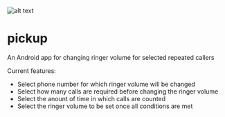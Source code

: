![alt text](https://github.com/sagilo/pickup/blob/master/graphics/logo_128x128.png)

# pickup
An Android app for changing ringer volume for selected repeated callers

Current features:
* Select phone number for which ringer volume will be changed
* Select how many calls are required before changing the ringer volume
* Select the anount of time in which calls are counted
* Select the ringer volume to be set once all conditions are met
